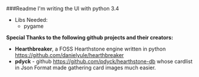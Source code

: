 ###Readme
I'm writing the UI with python 3.4
- Libs Needed:
  * pygame

**Special Thanks to the following github projects and their creators:**
* **Hearthbreaker**, a FOSS Hearthstone engine written in python
   https://github.com/danielyule/hearthbreaker
* **pdyck** - github https://github.com/pdyck/hearthstone-db 
  whose cardlist in Json Format made gathering card images much easier.


